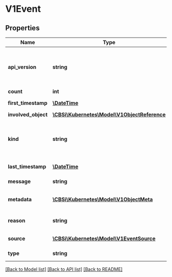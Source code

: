 # V1Event

## Properties
Name | Type | Description | Notes
------------ | ------------- | ------------- | -------------
**api_version** | **string** | APIVersion defines the versioned schema of this representation of an object. Servers should convert recognized schemas to the latest internal value, and may reject unrecognized values. More info: https://git.k8s.io/community/contributors/devel/api-conventions.md#resources | [optional] 
**count** | **int** | The number of times this event has occurred. | [optional] 
**first_timestamp** | [**\DateTime**](\DateTime.md) | The time at which the event was first recorded. (Time of server receipt is in TypeMeta.) | [optional] 
**involved_object** | [**\CBSi\Kubernetes\Model\V1ObjectReference**](V1ObjectReference.md) | The object that this event is about. | 
**kind** | **string** | Kind is a string value representing the REST resource this object represents. Servers may infer this from the endpoint the client submits requests to. Cannot be updated. In CamelCase. More info: https://git.k8s.io/community/contributors/devel/api-conventions.md#types-kinds | [optional] 
**last_timestamp** | [**\DateTime**](\DateTime.md) | The time at which the most recent occurrence of this event was recorded. | [optional] 
**message** | **string** | A human-readable description of the status of this operation. | [optional] 
**metadata** | [**\CBSi\Kubernetes\Model\V1ObjectMeta**](V1ObjectMeta.md) | Standard object&#39;s metadata. More info: https://git.k8s.io/community/contributors/devel/api-conventions.md#metadata | 
**reason** | **string** | This should be a short, machine understandable string that gives the reason for the transition into the object&#39;s current status. | [optional] 
**source** | [**\CBSi\Kubernetes\Model\V1EventSource**](V1EventSource.md) | The component reporting this event. Should be a short machine understandable string. | [optional] 
**type** | **string** | Type of this event (Normal, Warning), new types could be added in the future | [optional] 

[[Back to Model list]](../README.md#documentation-for-models) [[Back to API list]](../README.md#documentation-for-api-endpoints) [[Back to README]](../README.md)


